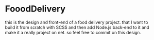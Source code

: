 # FooodDelivery
this is the design and front-end of a food delivery project. that I want to build it from scratch with SCSS and then add Node.js back-end to it 
and make it a really project on net.
so feel free to commit on this design.
